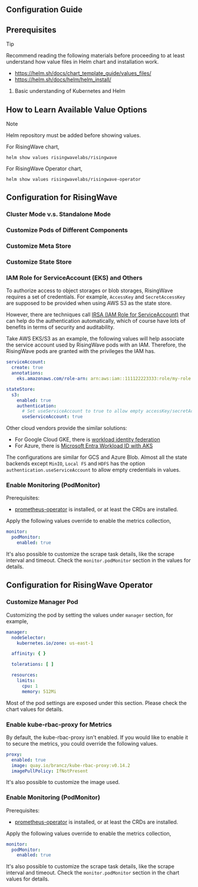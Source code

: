 Configuration Guide
---

## Prerequisites

> [!TIP]
>
> Recommend reading the following materials before proceeding to at least understand how value files in Helm chart and
> installation work.
>
> - https://helm.sh/docs/chart_template_guide/values_files/
> - https://helm.sh/docs/helm/helm_install/

1. Basic understanding of Kubernetes and Helm

## How to Learn Available Value Options

> [!NOTE]
>
> Helm repository must be added before showing values.

For RisingWave chart,

```shell
helm show values risingwavelabs/risingwave
```

For RisingWave Operator chart,

```shell
helm show values risingwavelabs/risingwave-operator
```

## Configuration for RisingWave

### Cluster Mode v.s. Standalone Mode

### Customize Pods of Different Components

### Customize Meta Store

### Customize State Store

### IAM Role for ServiceAccount (EKS) and Others

To authorize access to object storages or blob storages, RisingWave requires a set of credentials. For
example, `AccessKey` and `SecretAccessKey` are supposed to be provided when using AWS S3 as the state store.

However, there are techniques
call [IRSA (IAM Role for ServiceAccount)](https://docs.aws.amazon.com/eks/latest/userguide/iam-roles-for-service-accounts.html)
that can help do the authentication automatically, which of course have lots of benefits in terms of security and
auditability.

Take AWS EKS/S3 as an example, the following values will help associate the service account used by RisingWave pods with
an IAM. Therefore, the RisingWave pods are granted with the privileges the IAM has.

```yaml
serviceAccount:
  create: true
  annotations:
    eks.amazonaws.com/role-arn: arn:aws:iam::111122223333:role/my-role

stateStore:
  s3:
    enabled: true
    authentication:
      # Set useServiceAccount to true to allow empty accessKey/secretAccessKey.
      useServiceAccount: true
```

Other cloud vendors provide the similar solutions:

- For Google Cloud GKE, there
  is [workload identity federation](https://cloud.google.com/kubernetes-engine/docs/how-to/workload-identity)
- For Azure, there
  is [Microsoft Entra Workload ID with AKS](https://learn.microsoft.com/en-us/azure/aks/workload-identity-overview?tabs=dotnet)

The configurations are similar for GCS and Azure Blob. Almost all the state backends except `MinIO`, `Local FS`
and `HDFS` has the option `authentication.useServiceAccount` to allow empty credentials in values.

### Enable Monitoring (PodMonitor)

Prerequisites:

- [prometheus-operator](https://github.com/prometheus-operator/prometheus-operator) is installed, or at least the CRDs
  are installed.

Apply the following values override to enable the metrics collection,

```yaml
monitor:
  podMonitor:
    enabled: true
```

It's also possible to customize the scrape task details, like the scrape interval and timeout. Check
the `monitor.podMonitor` section in the values for details.

## Configuration for RisingWave Operator

### Customize Manager Pod

Customizing the pod by setting the values under `manager` section, for example,

```yaml
manager:
  nodeSelector:
    kubernetes.io/zone: us-east-1

  affinity: { }

  tolerations: [ ]

  resources:
    limits:
      cpu: 1
      memory: 512Mi
```

Most of the pod settings are exposed under this section. Please check the chart values for details.

### Enable kube-rbac-proxy for Metrics

By default, the kube-rbac-proxy isn't enabled. If you would like to enable it to secure the metrics, you could override
the following values.

```yaml
proxy:
  enabled: true
  image: quay.io/brancz/kube-rbac-proxy:v0.14.2
  imagePullPolicy: IfNotPresent
```

It's also possible to customize the image used.

### Enable Monitoring (PodMonitor)

Prerequisites:

- [prometheus-operator](https://github.com/prometheus-operator/prometheus-operator) is installed, or at least the CRDs
  are installed.

Apply the following values override to enable the metrics collection,

```yaml
monitor:
  podMonitor:
    enabled: true
```

It's also possible to customize the scrape task details, like the scrape interval and timeout. Check
the `monitor.podMonitor` section in the chart values for details.